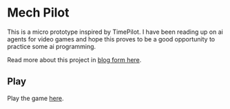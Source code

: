 # Mech Pilot
This is a micro prototype inspired by TimePilot. I have been reading up on ai agents for video games and hope this proves to be a good opportunity to practice some ai programming.

Read more about this project in [blog form here](https://andrewallbright.com/mechpilot-my-timepilot-prototype-project-idea/).

## Play
Play the game [here](https://aallbrig.github.io/mech-pilot/WebGL/index.html).
